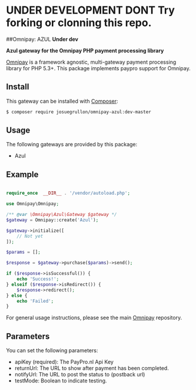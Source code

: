 # UNDER DEVELOPMENT DONT Try forking or clonning this repo.
##Omnipay: AZUL
**Under dev**

**Azul gateway for the Omnipay PHP payment processing library**


[Omnipay](https://github.com/thephpleague/omnipay) is a framework agnostic, multi-gateway payment
processing library for PHP 5.3+. This package implements paypro support for Omnipay.

## Install

This gateway can be installed with [Composer](https://getcomposer.org/):

``` bash
$ composer require josuegrullon/omnipay-azul:dev-master
```

## Usage

The following gateways are provided by this package:

 * Azul

## Example

```php

require_once  __DIR__ . '/vendor/autoload.php';

use Omnipay\Omnipay;

/** @var \Omnipay\Azul\Gateway $gateway */
$gateway = Omnipay::create('Azul');

$gateway->initialize([
    // Not yet
]);

$params = [];

$response = $gateway->purchase($params)->send();

if ($response->isSuccessful()) {
    echo 'Success!';
} elseif ($response->isRedirect()) {
    $response->redirect();
} else {
    echo 'Failed';
}
```

For general usage instructions, please see the main [Omnipay](https://github.com/thephpleague/omnipay) repository.

## Parameters

You can set the following parameters:

 - apiKey (required): The PayPro.nl Api Key
 - returnUrl: The URL to show after payment has been completed.
 - notifyUrl: The URL to post the status to (postback url)
 - testMode: Boolean to indicate testing.

```
